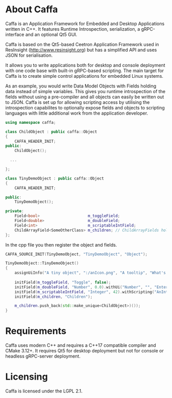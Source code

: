# About Caffa
Caffa is an Application Framework for Embedded and Desktop Applications written in C++. It features Runtime Introspection, serialization, a gRPC-interface and an optional Qt5 GUI.

Caffa is based on the Qt5-based Ceetron Application Framework used in ResInsight (http://www.resinsight.org) but has a simplified API and uses JSON for serialisation.

It allows you to write applications both for desktop and console deployment with one code base with built-in gRPC-based scripting. The main target for Caffa is to create simple control applications for embedded Linux systems.

As an example, you would write Data Model Objects with Fields holding data instead of simple variables. This gives you runtime introspection of the fields without using a pre-compiler and all objects can easily be written out to JSON. Caffa is set up for allowing scripting access by utilising the introspection capabilites to optionally expose fields and objects to scripting languages with little additional work from the application developer.

```C++
using namespace caffa;

class ChildObject : public caffa::Object
{
    CAFFA_HEADER_INIT;
public:
    ChildObject();

  ...

};

class TinyDemoObject : public caffa::Object
{
    CAFFA_HEADER_INIT;

public:
    TinyDemoObject();

private:
    Field<bool>                     m_toggleField;
    Field<double>                   m_doubleField;
    Field<int>                      m_scriptableIntField;
    ChildArrayField<SomeOtherClass> m_children; // ChildArrayFields hold caffa::Objects
};
```

In the cpp file you then register the object and fields.
```C++
CAFFA_SOURCE_INIT(TinyDemoObject, "TinyDemoObject", "Object");

TinyDemoObject::TinyDemoObject()
{
    assignUiInfo("A tiny object", ":/anIcon.png", "A tooltip", "What's this?"); // Optional Ui data
    
    initField(m_toggleField, "Toggle", false);
    initField(m_doubleField, "Number", 0.0).withUi("Number", "", "Enter a number here", "Double precision number");
    initField(m_scriptableIntField, "Integer", 42).withScripting("AnInteger");
    initField(m_children, "Children");

    m_children.push_back(std::make_unique<ChildObject>)());
}
```
# Requirements
Caffa uses modern C++ and requires a C++17 compatible compiler and CMake 3.12+. It requires Qt5 for desktop deployment but not for console or headless gRPC-server deployment.

# Licensing
Caffa is licensed under the LGPL 2.1. 
